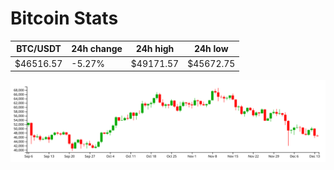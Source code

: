 # Bitcoin Stats

BTC/USDT|24h change|24h high|24h low|
|---|---|---|---|
|$46516.57|-5.27%|$49171.57|$45672.75|

<img src="./chart.svg">
